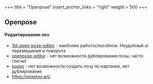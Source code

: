 +++
title = "Openpose"
insert_anchor_links = "right"
weight = 500
+++
## Openpose

#### Редактирование поз

* [3d-open-pose-editor](https://github.com/nonnonstop/sd-webui-3d-open-pose-editor) - наиболее работоспособное. Неудобный ui перемещения и поворота
* [openpose-editor](https://github.com/fkunn1326/openpose-editor) - нет возможности дублирования позы, часто глючит
* [posex](https://github.com/hnmr293/posex) - нет возможности создать позу по картинке, нет дублирования
* https://posemy.art/
